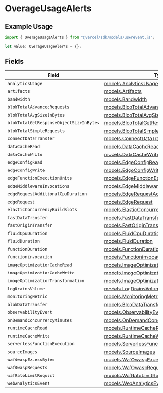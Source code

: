 # OverageUsageAlerts

## Example Usage

```typescript
import { OverageUsageAlerts } from "@vercel/sdk/models/userevent.js";

let value: OverageUsageAlerts = {};
```

## Fields

| Field                                                                                              | Type                                                                                               | Required                                                                                           | Description                                                                                        |
| -------------------------------------------------------------------------------------------------- | -------------------------------------------------------------------------------------------------- | -------------------------------------------------------------------------------------------------- | -------------------------------------------------------------------------------------------------- |
| `analyticsUsage`                                                                                   | [models.AnalyticsUsage](../models/analyticsusage.md)                                               | :heavy_minus_sign:                                                                                 | N/A                                                                                                |
| `artifacts`                                                                                        | [models.Artifacts](../models/artifacts.md)                                                         | :heavy_minus_sign:                                                                                 | N/A                                                                                                |
| `bandwidth`                                                                                        | [models.Bandwidth](../models/bandwidth.md)                                                         | :heavy_minus_sign:                                                                                 | N/A                                                                                                |
| `blobTotalAdvancedRequests`                                                                        | [models.BlobTotalAdvancedRequests](../models/blobtotaladvancedrequests.md)                         | :heavy_minus_sign:                                                                                 | N/A                                                                                                |
| `blobTotalAvgSizeInBytes`                                                                          | [models.BlobTotalAvgSizeInBytes](../models/blobtotalavgsizeinbytes.md)                             | :heavy_minus_sign:                                                                                 | N/A                                                                                                |
| `blobTotalGetResponseObjectSizeInBytes`                                                            | [models.BlobTotalGetResponseObjectSizeInBytes](../models/blobtotalgetresponseobjectsizeinbytes.md) | :heavy_minus_sign:                                                                                 | N/A                                                                                                |
| `blobTotalSimpleRequests`                                                                          | [models.BlobTotalSimpleRequests](../models/blobtotalsimplerequests.md)                             | :heavy_minus_sign:                                                                                 | N/A                                                                                                |
| `connectDataTransfer`                                                                              | [models.ConnectDataTransfer](../models/connectdatatransfer.md)                                     | :heavy_minus_sign:                                                                                 | N/A                                                                                                |
| `dataCacheRead`                                                                                    | [models.DataCacheRead](../models/datacacheread.md)                                                 | :heavy_minus_sign:                                                                                 | N/A                                                                                                |
| `dataCacheWrite`                                                                                   | [models.DataCacheWrite](../models/datacachewrite.md)                                               | :heavy_minus_sign:                                                                                 | N/A                                                                                                |
| `edgeConfigRead`                                                                                   | [models.EdgeConfigRead](../models/edgeconfigread.md)                                               | :heavy_minus_sign:                                                                                 | N/A                                                                                                |
| `edgeConfigWrite`                                                                                  | [models.EdgeConfigWrite](../models/edgeconfigwrite.md)                                             | :heavy_minus_sign:                                                                                 | N/A                                                                                                |
| `edgeFunctionExecutionUnits`                                                                       | [models.EdgeFunctionExecutionUnits](../models/edgefunctionexecutionunits.md)                       | :heavy_minus_sign:                                                                                 | N/A                                                                                                |
| `edgeMiddlewareInvocations`                                                                        | [models.EdgeMiddlewareInvocations](../models/edgemiddlewareinvocations.md)                         | :heavy_minus_sign:                                                                                 | N/A                                                                                                |
| `edgeRequestAdditionalCpuDuration`                                                                 | [models.EdgeRequestAdditionalCpuDuration](../models/edgerequestadditionalcpuduration.md)           | :heavy_minus_sign:                                                                                 | N/A                                                                                                |
| `edgeRequest`                                                                                      | [models.EdgeRequest](../models/edgerequest.md)                                                     | :heavy_minus_sign:                                                                                 | N/A                                                                                                |
| `elasticConcurrencyBuildSlots`                                                                     | [models.ElasticConcurrencyBuildSlots](../models/elasticconcurrencybuildslots.md)                   | :heavy_minus_sign:                                                                                 | N/A                                                                                                |
| `fastDataTransfer`                                                                                 | [models.FastDataTransfer](../models/fastdatatransfer.md)                                           | :heavy_minus_sign:                                                                                 | N/A                                                                                                |
| `fastOriginTransfer`                                                                               | [models.FastOriginTransfer](../models/fastorigintransfer.md)                                       | :heavy_minus_sign:                                                                                 | N/A                                                                                                |
| `fluidCpuDuration`                                                                                 | [models.FluidCpuDuration](../models/fluidcpuduration.md)                                           | :heavy_minus_sign:                                                                                 | N/A                                                                                                |
| `fluidDuration`                                                                                    | [models.FluidDuration](../models/fluidduration.md)                                                 | :heavy_minus_sign:                                                                                 | N/A                                                                                                |
| `functionDuration`                                                                                 | [models.FunctionDuration](../models/functionduration.md)                                           | :heavy_minus_sign:                                                                                 | N/A                                                                                                |
| `functionInvocation`                                                                               | [models.FunctionInvocation](../models/functioninvocation.md)                                       | :heavy_minus_sign:                                                                                 | N/A                                                                                                |
| `imageOptimizationCacheRead`                                                                       | [models.ImageOptimizationCacheRead](../models/imageoptimizationcacheread.md)                       | :heavy_minus_sign:                                                                                 | N/A                                                                                                |
| `imageOptimizationCacheWrite`                                                                      | [models.ImageOptimizationCacheWrite](../models/imageoptimizationcachewrite.md)                     | :heavy_minus_sign:                                                                                 | N/A                                                                                                |
| `imageOptimizationTransformation`                                                                  | [models.ImageOptimizationTransformation](../models/imageoptimizationtransformation.md)             | :heavy_minus_sign:                                                                                 | N/A                                                                                                |
| `logDrainsVolume`                                                                                  | [models.LogDrainsVolume](../models/logdrainsvolume.md)                                             | :heavy_minus_sign:                                                                                 | N/A                                                                                                |
| `monitoringMetric`                                                                                 | [models.MonitoringMetric](../models/monitoringmetric.md)                                           | :heavy_minus_sign:                                                                                 | N/A                                                                                                |
| `blobDataTransfer`                                                                                 | [models.BlobDataTransfer](../models/blobdatatransfer.md)                                           | :heavy_minus_sign:                                                                                 | N/A                                                                                                |
| `observabilityEvent`                                                                               | [models.ObservabilityEvent](../models/observabilityevent.md)                                       | :heavy_minus_sign:                                                                                 | N/A                                                                                                |
| `onDemandConcurrencyMinutes`                                                                       | [models.OnDemandConcurrencyMinutes](../models/ondemandconcurrencyminutes.md)                       | :heavy_minus_sign:                                                                                 | N/A                                                                                                |
| `runtimeCacheRead`                                                                                 | [models.RuntimeCacheRead](../models/runtimecacheread.md)                                           | :heavy_minus_sign:                                                                                 | N/A                                                                                                |
| `runtimeCacheWrite`                                                                                | [models.RuntimeCacheWrite](../models/runtimecachewrite.md)                                         | :heavy_minus_sign:                                                                                 | N/A                                                                                                |
| `serverlessFunctionExecution`                                                                      | [models.ServerlessFunctionExecution](../models/serverlessfunctionexecution.md)                     | :heavy_minus_sign:                                                                                 | N/A                                                                                                |
| `sourceImages`                                                                                     | [models.SourceImages](../models/sourceimages.md)                                                   | :heavy_minus_sign:                                                                                 | N/A                                                                                                |
| `wafOwaspExcessBytes`                                                                              | [models.WafOwaspExcessBytes](../models/wafowaspexcessbytes.md)                                     | :heavy_minus_sign:                                                                                 | N/A                                                                                                |
| `wafOwaspRequests`                                                                                 | [models.WafOwaspRequests](../models/wafowasprequests.md)                                           | :heavy_minus_sign:                                                                                 | N/A                                                                                                |
| `wafRateLimitRequest`                                                                              | [models.WafRateLimitRequest](../models/wafratelimitrequest.md)                                     | :heavy_minus_sign:                                                                                 | N/A                                                                                                |
| `webAnalyticsEvent`                                                                                | [models.WebAnalyticsEvent](../models/webanalyticsevent.md)                                         | :heavy_minus_sign:                                                                                 | N/A                                                                                                |